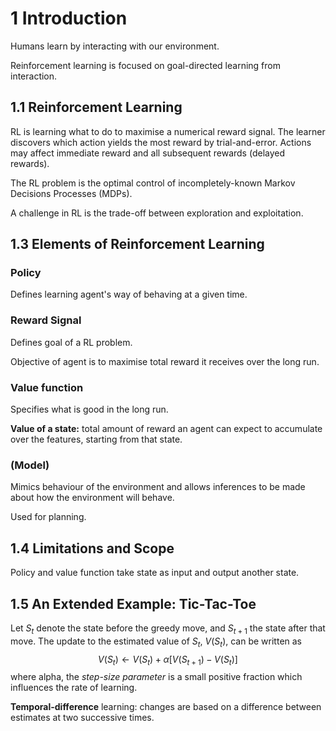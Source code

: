 # 1 Introduction

Humans learn by interacting with our environment.

Reinforcement learning is focused on goal-directed learning from interaction.

## 1.1 Reinforcement Learning 

RL is learning what to do to maximise a numerical reward signal. The learner discovers which action yields the most reward by trial-and-error. Actions may affect immediate reward and all subsequent rewards (delayed rewards).

The RL problem is the optimal control of incompletely-known Markov Decisions Processes (MDPs).

A challenge in RL is the trade-off between exploration and exploitation.

## 1.3 Elements of Reinforcement Learning 

### Policy 

Defines learning agent's way of behaving at a given time.

### Reward Signal

Defines goal of a RL problem.

Objective of agent is to maximise total reward it receives over the long run. 

### Value function

Specifies what is good in the long run. 

**Value of a state:** total amount of reward an agent can expect to accumulate over the features, starting from that state. 

### (Model)

Mimics behaviour of the environment and allows inferences to be made about how the environment will behave.

Used for planning.

## 1.4 Limitations and Scope 

Policy and value function take state as input and output another state.

## 1.5 An Extended Example: Tic-Tac-Toe

Let $S_t$ denote the state before the greedy move, and $S_{t+1}$ the state after that move. The update to the estimated value of $S_t$, $V(S_t)$, can be written as $$V(S_t) \leftarrow V(S_t) + \alpha \left[ V(S_{t+1}) - V(S_t) \right]$$ where alpha, the *step-size parameter* is a small positive fraction which influences the rate of learning. 

**Temporal-difference** learning: changes are based on a difference between estimates at two successive times. 
